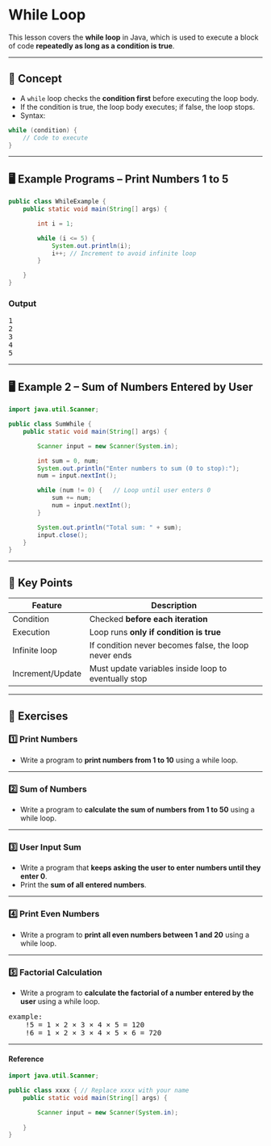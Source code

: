 # While Loop

This lesson covers the **while loop** in Java, which is used to execute a block of code **repeatedly as long as a condition is true**.

---

## 📘 Concept

- A `while` loop checks the **condition first** before executing the loop body.  
- If the condition is true, the loop body executes; if false, the loop stops.  
- Syntax:

```java
while (condition) {
    // Code to execute
}
```

---

## 🖥️ Example Programs – Print Numbers 1 to 5

```java
public class WhileExample {
    public static void main(String[] args) {

        int i = 1;

        while (i <= 5) {
            System.out.println(i);
            i++; // Increment to avoid infinite loop
        }

    }
}
```
### Output
<pre>
1
2
3
4
5
</pre>

---

## 🖥️ Example 2 – Sum of Numbers Entered by User

```java
import java.util.Scanner;

public class SumWhile {
    public static void main(String[] args) {

        Scanner input = new Scanner(System.in);

        int sum = 0, num;
        System.out.println("Enter numbers to sum (0 to stop):");
        num = input.nextInt();

        while (num != 0) {   // Loop until user enters 0
            sum += num;
            num = input.nextInt();
        }

        System.out.println("Total sum: " + sum);
        input.close();
    }
}
```

---

## 📝 Key Points


| Feature          | Description                                           |
| ---------------- | ----------------------------------------------------- |
| Condition        | Checked **before each iteration**                     |
| Execution        | Loop runs **only if condition is true**               |
| Infinite loop    | If condition never becomes false, the loop never ends |
| Increment/Update | Must update variables inside loop to eventually stop  |

---

## 📝 Exercises

### 1️⃣ Print Numbers
- Write a program to **print numbers from 1 to 10** using a while loop.

---

### 2️⃣ Sum of Numbers
- Write a program to **calculate the sum of numbers from 1 to 50** using a while loop.

---

### 3️⃣ User Input Sum
- Write a program that **keeps asking the user to enter numbers until they enter 0**.  
- Print the **sum of all entered numbers**.

---

### 4️⃣ Print Even Numbers
- Write a program to **print all even numbers between 1 and 20** using a while loop.

---

### 5️⃣ Factorial Calculation
- Write a program to **calculate the factorial of a number entered by the user** using a while loop.
<pre>
example:
    !5 = 1 × 2 × 3 × 4 × 5 = 120
    !6 = 1 × 2 × 3 × 4 × 5 × 6 = 720
</pre>

---

#### Reference 

```java
import java.util.Scanner;

public class xxxx { // Replace xxxx with your name
    public static void main(String[] args) {

        Scanner input = new Scanner(System.in);
        
    }
}
```


